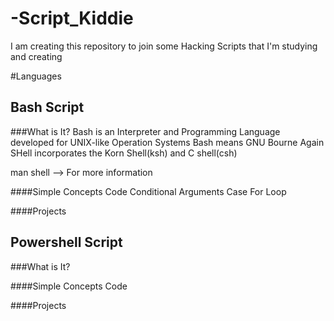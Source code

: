 # -Script_Kiddie
I am creating this repository to join some Hacking Scripts that I'm studying and creating

#Languages
## Bash Script

###What is It? 
Bash is an Interpreter and Programming Language developed for UNIX-like Operation Systems
Bash means GNU Bourne Again SHell incorporates the Korn Shell(ksh) and C shell(csh) 

man shell --> For more information 

####Simple Concepts Code
Conditional
Arguments 
Case
For Loop

####Projects

## Powershell Script

###What is It? 

####Simple Concepts Code

####Projects 

## 
